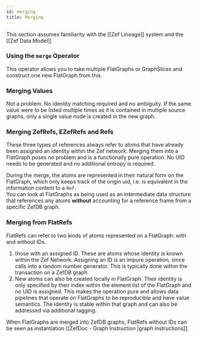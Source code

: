 ```yaml
---
id: merging
title: Merging
---
```


  
This section assumes familiarity with the [[Zef Lineage]] system and the [[Zef Data Model]]  
  
  
### Using the `merge` Operator  
This operator allows you to take multiple FlatGraphs or GraphSlices and construct one new FlatGraph from this.  
  
  
### Merging Values  
Not a problem. No identity matching required and no ambiguity. If the same value were to be listed multiple times as it is contained in multiple source graphs, only a single value node is created in the new graph.  
  
  
### Merging ZefRefs, EZefRefs and Refs  
These three types of references always refer to atoms that have already been assigned an identity within the Zef network. Merging them into a FlatGraph poses no problem and is a functionally pure operation. No UID needs to be generated and no additional entropy is required.  
  
During the merge, the atoms are represented in their natural form on the FlatGraph, which only keeps track of the origin uid, i.e. is equivalent in the information content to a `Ref`.  
You can look at FlatGraphs as being used as an intermediate data structure that references any atoms **without** accounting for a reference frame from a specific ZefDB graph.  
  
  
  
### Merging from FlatRefs  
FlatRefs can refer to two kinds of atoms represented on a FlatGraph: with and without IDs.  
  
1. those with an assigned ID. These are atoms whose identity is known within the Zef Network. Assigning an ID is an impure operation, since calls into a random number generator. This is typically done within the transaction on a ZefDB graph.   
2. New atoms can also be created locally in FlatGraph. Their identity is only specified by their index within the element list of the FlatGraph and no UID is assigned. This makes the operation pure and allows data pipelines that operate on FlatGraphs to be reproducible and have value semantics. The identity is stable within that graph and can also be addressed via additional tagging.  
  
When FlatGraphs are merged into ZefDB graphs, FlatRefs without IDs can be seen as instantiation [[ZefDoc - Graph Instruction |graph instructions]].  
  
  
